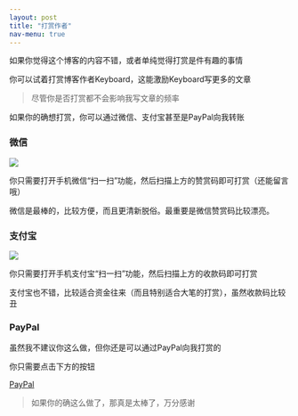 ```yaml
---
layout: post
title: "打赏作者"
nav-menu: true
---
```


如果你觉得这个博客的内容不错，或者单纯觉得打赏是件有趣的事情

你可以试着打赏博客作者Keyboard，这能激励Keyboard写更多的文章

> 尽管你是否打赏都不会影响我写文章的频率

如果你的确想打赏，你可以通过微信、支付宝甚至是PayPal向我转账

<div class="row">
  <div class="4u 6u$(medium) 12u$(small)">
    <h3>微信</h3>
    <span class="image fit"><img src="{{ site.assets_url }}/images/wechat_donate.png"></span>
    <p>你只需要打开手机微信“扫一扫”功能，然后扫描上方的赞赏码即可打赏（还能留言哦）</p>
    <p>微信是最棒的，比较方便，而且更清新脱俗。最重要是微信赞赏码比较漂亮。</p>
  </div>
  <div class="4u 6u$(medium) 12u$(small)">
    <h3>支付宝</h3>
    <span class="image fit"><img src="{{ site.assets_url }}/images/alipay.png"></span>
    <p>你只需要打开手机支付宝“扫一扫”功能，然后扫描上方的收款码即可打赏</p>
    <p>支付宝也不错，比较适合资金往来（而且特别适合大笔的打赏），虽然收款码比较丑</p>
  </div>
  <div class="4u 6u$(medium) 12u$(small)">
    <h3>PayPal</h3>
    <p>虽然我不建议你这么做，但你还是可以通过PayPal向我打赏的</p>
    <p>你只需要点击下方的按钮</p>
    <a class="button icon fa-paypal" target="_blank" href="https://www.paypal.me/keyboardl">PayPal</a>
  </div>
</div>

> 如果你的确这么做了，那真是太棒了，万分感谢
